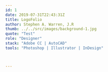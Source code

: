 ```yaml
---
id: 1
date: 2019-07-31T22:43:31Z
title: LogoFolio
author: Stephen A. Warren, J.R
thumb: ../../src/images/background-1.jpg
quote: "Test"
role: "Designer"
stack: "Adobe CC | AutoCAD"
tools: "Photoshop | Illustrator | InDesign"



---
```


